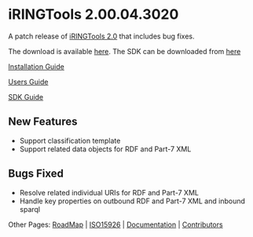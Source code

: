 # **iRINGTools** 2.00.04.3020 #

A patch release of [iRINGTools 2.0](http://code.google.com/p/iring-tools/wiki/ReleaseNotice_204) that includes bug fixes.

The download is available [here](http://iring-tools.googlecode.com/files/iRINGTools-2.0.4.zip).
The SDK can be downloaded from [here](http://iring-tools.googlecode.com/files/iRINGTools-SDK-2.0.4.zip)

[Installation Guide](http://iring-tools.googlecode.com/files/iRINGTools_Installation_Guide_v2.0.1.pdf)

[Users Guide](http://iring-tools.googlecode.com/files/iRINGTools_Users_Guide_v2.0.1.pdf)

[SDK Guide](http://iring-tools.googlecode.com/files/iRINGTools_SDK_Guide_v2.0.2.pdf)

## New Features ##
  * Support classification template
  * Support related data objects for RDF and Part-7 XML

## Bugs Fixed ##
  * Resolve related individual URIs for RDF and Part-7 XML
  * Handle key properties on outbound RDF and Part-7 XML and inbound sparql

Other Pages: [RoadMap](RoadMap.md) | [ISO15926](ISO15926.md) | [Documentation](Documentation.md) | [Contributors](Contributors.md)